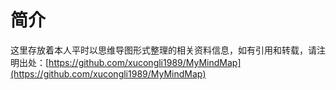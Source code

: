 # 简介

这里存放着本人平时以思维导图形式整理的相关资料信息，如有引用和转载，请注明出处：[https://github.com/xucongli1989/MyMindMap](https://github.com/xucongli1989/MyMindMap)
